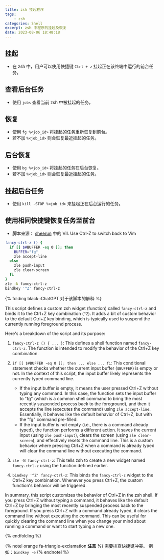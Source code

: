 ```yaml
---
title: zsh 挂起程序
tags:
    - zsh
categories: Shell
excerpt: zsh 中程序的挂起及恢复
date: 2023-08-06 18:48:18
---
```


## 挂起

-   在 zsh 中，用户可以使用快捷键 `Ctrl + z` 挂起正在该终端中运行的前台任务。

## 查看后台任务

-   使用 `jobs` 查看当前 zsh 中被挂起的任务。

## 恢复

-   使用 `fg %<job_id>` 将挂起的任务重新恢复到前台。
-   若不加 `%<job_id>` 则会恢复最近挂起的任务。

## 后台恢复

-   使用 `bg %<job_id>` 将挂起的任务在后台恢复。
-   若不加 `%<job_id>` 则会恢复最近挂起的任务。

## 挂起后台任务

-   使用 `kill -STOP %<job_id>` 来挂起正在后台运行的任务。

## 使用相同快捷键恢复任务至前台

-   脚本来源： [sheerun](https://sheerun.net/2014/03/21/how-to-boost-your-vim-productivity/) 中的 VII. Use Ctrl-Z to switch back to Vim

```bash
fancy-ctrl-z () {
  if [[ $#BUFFER -eq 0 ]]; then
    BUFFER="fg"
    zle accept-line
  else
    zle push-input
    zle clear-screen
  fi
}
zle -N fancy-ctrl-z
bindkey '^Z' fancy-ctrl-z
```

{% folding black::ChatGPT 对于该脚本的解释 %}

This script defines a custom zsh widget (function) called `fancy-ctrl-z` and binds it to the Ctrl+Z key combination (`^Z`). It adds a bit of custom behavior to the default Ctrl+Z key binding, which is typically used to suspend the currently running foreground process.

Here's a breakdown of the script and its purpose:

1. `fancy-ctrl-z () { ... }`: This defines a shell function named `fancy-ctrl-z`. The function is intended to modify the behavior of the Ctrl+Z key combination.

2. `if [[ $#BUFFER -eq 0 ]]; then ... else ... fi`: This conditional statement checks whether the current input buffer (`$BUFFER`) is empty or not. In the context of this script, the input buffer likely represents the currently typed command line.

    - If the input buffer is empty, it means the user pressed Ctrl+Z without typing any command. In this case, the function sets the input buffer to "fg" (which is a common shell command to bring the most recently suspended process back to the foreground), and then it accepts the line (executes the command) using `zle accept-line`. Essentially, it behaves like the default behavior of Ctrl+Z, but with the "fg" command pre-filled.
    - If the input buffer is not empty (i.e., there is a command already typed), the function performs a different action. It saves the current input (using `zle push-input`), clears the screen (using `zle clear-screen`), and effectively resets the command line. This is a custom behavior where pressing Ctrl+Z when a command is already typed will clear the command line without executing the command.

3. `zle -N fancy-ctrl-z`: This tells zsh to create a new widget named `fancy-ctrl-z` using the function defined earlier.

4. `bindkey '^Z' fancy-ctrl-z`: This binds the `fancy-ctrl-z` widget to the Ctrl+Z key combination. Whenever you press Ctrl+Z, the custom function's behavior will be triggered.

In summary, this script customizes the behavior of Ctrl+Z in the zsh shell. If you press Ctrl+Z without typing a command, it behaves like the default Ctrl+Z by bringing the most recently suspended process back to the foreground. If you press Ctrl+Z with a command already typed, it clears the command line without executing the command. This can be useful for quickly clearing the command line when you change your mind about running a command or want to start typing a new one.

{% endfolding %}

{% notel orange fa-triangle-exclamation **注意** %}
需要排查快捷键冲突。
例如：`bindkey -e`
{% endnotel %}
